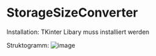 # StorageSizeConverter

Installation:
TKinter Libary muss installiert werden

Struktogramm:
![image](https://github.com/faabiii/StorageSizeConverter/assets/97391725/9d40b226-d632-4aac-8722-dffebd5b1674)
